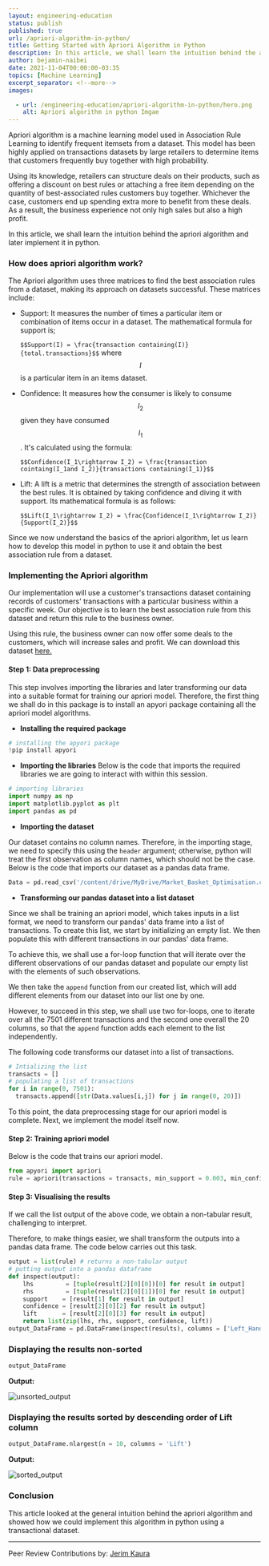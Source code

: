 ```yaml
---
layout: engineering-education
status: publish
published: true
url: /apriori-algorithm-in-python/
title: Getting Started with Apriori Algorithm in Python
description: In this article, we shall learn the intuition behind the apriori algorithm and later implement it in python.
author: bejamin-naibei
date: 2021-11-04T00:00:00-03:35
topics: [Machine Learning]
excerpt_separator: <!--more-->
images:

  - url: /engineering-education/apriori-algorithm-in-python/hero.png
    alt: Apriori algorithm in python Imgae
---
```


Apriori algorithm is a machine learning model used in Association Rule Learning to identify frequent itemsets from a dataset. This model has been highly applied on transactions datasets by large retailers to determine items that customers frequently buy together with high probability. 
<!--more-->
Using its knowledge, retailers can structure deals on their products, such as offering a discount on best rules or attaching a free item depending on the quantity of best-associated rules customers buy together. Whichever the case, customers end up spending extra more to benefit from these deals. As a result, the business experience not only high sales but also a high profit.

In this article, we shall learn the intuition behind the apriori algorithm and later implement it in python.

### How does apriori algorithm work?
The Apriori algorithm uses three matrices to find the best association rules from a dataset, making its approach on datasets successful.
These matrices include:

- Support: It measures the number of times a particular item or combination of items occur in a dataset.
The mathematical formula for support is;

  `$$Support(I) = \frac{transaction containing(I)}{total.transactions}$$`
  where $$I$$ is a particular item in an items dataset.

- Confidence: It measures how the consumer is likely to consume $$I_2$$ given they have consumed $$I_1$$. 
  It's calculated using the formula:
  
  `$$Confidence(I_1\rightarrow I_2) = \frac{transaction cointaing(I_1and I_2)}{transactions containing(I_1)}$$`
  
- Lift: A lift is a metric that determines the strength of association between the best rules. It is obtained by taking confidence and diving it with support. Its mathematical formula is as follows:
  
  `$$Lift(I_1\rightarrow I_2) = \frac{Confidence(I_1\rightarrow I_2)}{Support(I_2)}$$`

Since we now understand the basics of the apriori algorithm, let us learn how to develop this model in python to use it and obtain the best association rule from a dataset.

### Implementing the Apriori algorithm
Our implementation will use a customer's transactions dataset containing records of customers' transactions with a particular business within a specific week. Our objective is to learn the best association rule from this dataset and return this rule to the business owner. 

Using this rule, the business owner can now offer some deals to the customers, which will increase sales and profit. We can download this dataset [here.](https://github.com/BejaminNaibei/dataset/blob/main/Market_Basket_Optimisation.csv)


#### Step 1: Data preprocessing
This step involves importing the libraries and later transforming our data into a suitable format for training our apriori model. Therefore, the first thing we shall do in this package is to install an apyori package containing all the apriori model algorithms.

- **Installing the required package**

```python
# installing the apyori package
!pip install apyori
```

- **Importing the libraries**
Below is the code that imports the required libraries we are going to interact with within this session.

```python
# importing libraries
import numpy as np 
import matplotlib.pyplot as plt
import pandas as pd
```

- **Importing the dataset**

Our dataset contains no column names. Therefore, in the importing stage, we need to specify this using the `header` argument; otherwise, python will treat the first observation as column names, which should not be the case. Below is the code that imports our dataset as a pandas data frame.

```python
Data = pd.read_csv('/content/drive/MyDrive/Market_Basket_Optimisation.csv', header = None)
```

- **Transforming our pandas dataset into a list dataset**

Since we shall be training an apriori model, which takes inputs in a list format, we need to transform our pandas' data frame into a list of transactions. To create this list, we start by initializing an empty list. We then populate this with different transactions in our pandas' data frame. 

To achieve this, we shall use a for-loop function that will iterate over the different observations of our pandas dataset and populate our empty list with the elements of such observations. 

We then take the `append` function from our created list, which will add different elements from our dataset into our list one by one. 

However, to succeed in this step, we shall use two for-loops, one to iterate over all the 7501 different transactions and the second one overall the 20 columns, so that the `append` function adds each element to the list independently. 

The following code transforms our dataset into a list of transactions.

```python
# Intializing the list
transacts = []
# populating a list of transactions
for i in range(0, 7501): 
  transacts.append([str(Data.values[i,j]) for j in range(0, 20)])
```

To this point, the data preprocessing stage for our apriori model is complete. Next, we implement the model itself now.

#### Step 2: Training apriori model
Below is the code that trains our apriori model.

```python
from apyori import apriori
rule = apriori(transactions = transacts, min_support = 0.003, min_confidence = 0.2, min_lift = 3, min_length = 2, max_length = 2)
```

#### Step 3: Visualising the results
If we call the list output of the above code, we obtain a non-tabular result, challenging to interpret. 

Therefore, to make things easier, we shall transform the outputs into a pandas data frame. The code below carries out this task.

```python
output = list(rule) # returns a non-tabular output
# putting output into a pandas dataframe
def inspect(output):
    lhs         = [tuple(result[2][0][0])[0] for result in output]
    rhs         = [tuple(result[2][0][1])[0] for result in output]
    support    = [result[1] for result in output]
    confidence = [result[2][0][2] for result in output]
    lift       = [result[2][0][3] for result in output]
    return list(zip(lhs, rhs, support, confidence, lift))
output_DataFrame = pd.DataFrame(inspect(results), columns = ['Left_Hand_Side', 'Right_Hand_Side', 'Support', 'Confidence', 'Lift'])
```

### Displaying the results non-sorted
```python
output_DataFrame
```

**Output:**

![unsorted_output](/engineering-education/apriori-algorithm-in-python/unsorted_output.png)

### Displaying the results sorted by descending order of Lift column
```python
output_DataFrame.nlargest(n = 10, columns = 'Lift')
```

**Output:**

![sorted_output](/engineering-education/apriori-algorithm-in-python/lift.png)

### Conclusion
This article looked at the general intuition behind the apriori algorithm and showed how we could implement this algorithm in python using a transactional dataset.

---
Peer Review Contributions by: [Jerim Kaura](/engineering-education/authors/jerim-kaura/)
